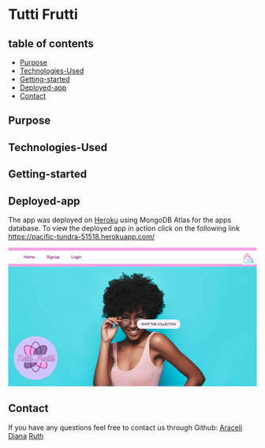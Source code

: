 # Tutti Frutti


## table of contents 
- [Purpose](#purpose)
- [Technologies-Used](#Technologies-Used)
- [Getting-started](#Getting-started)
- [Deployed-app](#deployed-app)
- [Contact](#Contact)

## Purpose 
 

## Technologies-Used


## Getting-started


## Deployed-app
The app was deployed on [Heroku](https://www.heroku.com) using MongoDB Atlas for the apps database. To view the deployed app in action click on the following link
https://pacific-tundra-51518.herokuapp.com/

![](./client/src/assets/tutti-frutti.png)

## Contact
If you have any questions feel free to contact us through Github: [Araceli](https://github.com/Araceli4690)
[Diana](https://github.com/dwmauricio13)
[Ruth](https://github.com/rootsroy)